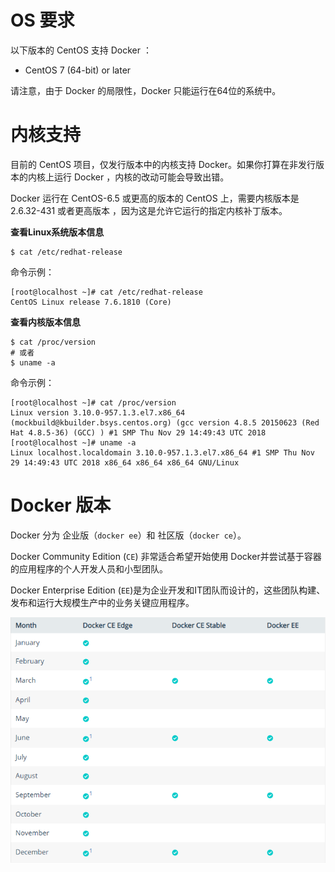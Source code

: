 # OS 要求

以下版本的 CentOS 支持 Docker ：

- CentOS 7 (64-bit) or later

请注意，由于 Docker 的局限性，Docker 只能运行在64位的系统中。

# 内核支持

目前的 CentOS 项目，仅发行版本中的内核支持 Docker。如果你打算在非发行版本的内核上运行 Docker ，内核的改动可能会导致出错。

Docker 运行在 CentOS-6.5 或更高的版本的 CentOS 上，需要内核版本是 2.6.32-431 或者更高版本 ，因为这是允许它运行的指定内核补丁版本。

**查看Linux系统版本信息**

```
$ cat /etc/redhat-release
```

命令示例：

```
[root@localhost ~]# cat /etc/redhat-release 
CentOS Linux release 7.6.1810 (Core)
```


**查看内核版本信息**

```
$ cat /proc/version
# 或者
$ uname -a
```

命令示例：

```
[root@localhost ~]# cat /proc/version 
Linux version 3.10.0-957.1.3.el7.x86_64 (mockbuild@kbuilder.bsys.centos.org) (gcc version 4.8.5 20150623 (Red Hat 4.8.5-36) (GCC) ) #1 SMP Thu Nov 29 14:49:43 UTC 2018
[root@localhost ~]# uname -a
Linux localhost.localdomain 3.10.0-957.1.3.el7.x86_64 #1 SMP Thu Nov 29 14:49:43 UTC 2018 x86_64 x86_64 x86_64 GNU/Linux
```

# Docker 版本

Docker 分为 企业版（`docker ee`）和 社区版（`docker ce`）。

Docker Community Edition (`CE`) 非常适合希望开始使用 Docker并尝试基于容器的应用程序的个人开发人员和小型团队。

Docker Enterprise Edition (`EE`)是为企业开发和IT团队而设计的，这些团队构建、发布和运行大规模生产中的业务关键应用程序。

![issue.png](_images/install/issue.png)
